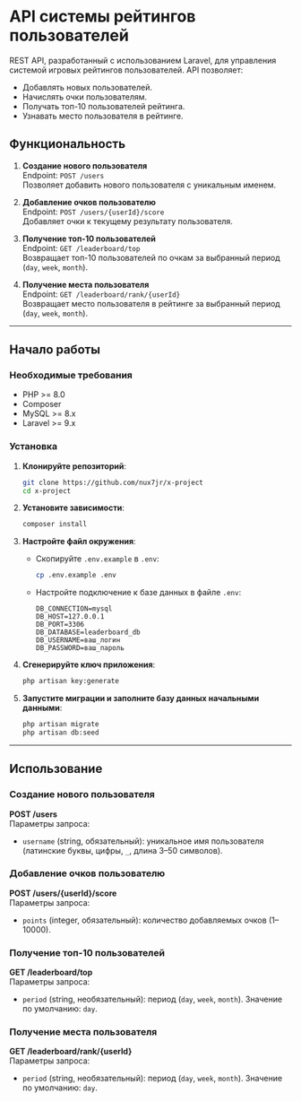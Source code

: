 
# API системы рейтингов пользователей

REST API, разработанный с использованием Laravel, для управления системой игровых рейтингов пользователей. API позволяет:
- Добавлять новых пользователей.
- Начислять очки пользователям.
- Получать топ-10 пользователей рейтинга.
- Узнавать место пользователя в рейтинге.

## Функциональность

1. **Создание нового пользователя**  
   Endpoint: `POST /users`  
   Позволяет добавить нового пользователя с уникальным именем.

2. **Добавление очков пользователю**  
   Endpoint: `POST /users/{userId}/score`  
   Добавляет очки к текущему результату пользователя.

3. **Получение топ-10 пользователей**  
   Endpoint: `GET /leaderboard/top`  
   Возвращает топ-10 пользователей по очкам за выбранный период (`day`, `week`, `month`).

4. **Получение места пользователя**  
   Endpoint: `GET /leaderboard/rank/{userId}`  
   Возвращает место пользователя в рейтинге за выбранный период (`day`, `week`, `month`).

---

## Начало работы

### Необходимые требования

- PHP >= 8.0
- Composer 
- MySQL >= 8.x
- Laravel >= 9.x

### Установка

1. **Клонируйте репозиторий**:
   ```bash
   git clone https://github.com/nux7jr/x-project
   cd x-project
   ```

2. **Установите зависимости**:
   ```bash
   composer install
   ```

3. **Настройте файл окружения**:
   - Скопируйте `.env.example` в `.env`:
     ```bash
     cp .env.example .env
     ```
   - Настройте подключение к базе данных в файле `.env`:
     ```env
     DB_CONNECTION=mysql
     DB_HOST=127.0.0.1
     DB_PORT=3306
     DB_DATABASE=leaderboard_db
     DB_USERNAME=ваш_логин
     DB_PASSWORD=ваш_пароль
     ```

4. **Сгенерируйте ключ приложения**:
   ```bash
   php artisan key:generate
   ```

5. **Запустите миграции и заполните базу данных начальными данными**:
   ```bash
   php artisan migrate
   php artisan db:seed
   ```

---

## Использование

### Создание нового пользователя
**POST /users**  
Параметры запроса:
- `username` (string, обязательный): уникальное имя пользователя (латинские буквы, цифры, `_`, длина 3–50 символов).

### Добавление очков пользователю
**POST /users/{userId}/score**  
Параметры запроса:
- `points` (integer, обязательный): количество добавляемых очков (1–10000).

### Получение топ-10 пользователей
**GET /leaderboard/top**  
Параметры запроса:
- `period` (string, необязательный): период (`day`, `week`, `month`). Значение по умолчанию: `day`.

### Получение места пользователя
**GET /leaderboard/rank/{userId}**  
Параметры запроса:
- `period` (string, необязательный): период (`day`, `week`, `month`). Значение по умолчанию: `day`.

